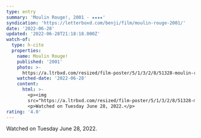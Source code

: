```yaml
---
type: entry
summary: 'Moulin Rouge!, 2001 - ★★★★'
syndication: 'https://letterboxd.com/benji/film/moulin-rouge-2001/'
date: '2022-06-28'
updated: '2022-06-28T21:18:18.000Z'
watch-of:
  type: h-cite
  properties:
    name: Moulin Rouge!
    published: '2001'
    photo: >-
      https://a.ltrbxd.com/resized/film-poster/5/1/3/2/8/51328-moulin-rouge--0-600-0-900-crop.jpg?v=399a18b5d8
    watched-date: '2022-06-28'
    content:
      html: >-
        <p><img
        src="https://a.ltrbxd.com/resized/film-poster/5/1/3/2/8/51328-moulin-rouge--0-600-0-900-crop.jpg?v=399a18b5d8"/></p>
        <p>Watched on Tuesday June 28, 2022.</p>
rating: '4.0'
---
```

Watched on Tuesday June 28, 2022.
